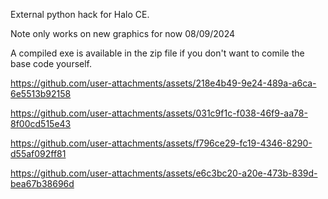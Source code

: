 External python hack for Halo CE.

Note only works on new graphics for now 08/09/2024

A compiled exe is available in the zip file if you don't want to comile the base code yourself.

https://github.com/user-attachments/assets/218e4b49-9e24-489a-a6ca-6e5513b92158



https://github.com/user-attachments/assets/031c9f1c-f038-46f9-aa78-8f00cd515e43



https://github.com/user-attachments/assets/f796ce29-fc19-4346-8290-d55af092ff81



https://github.com/user-attachments/assets/e6c3bc20-a20e-473b-839d-bea67b38696d

